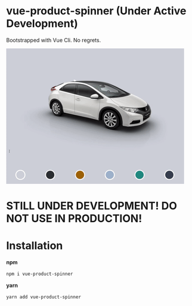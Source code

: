 # vue-product-spinner (Under Active Development)

Bootstrapped with Vue Cli. No regrets.

![Vue Product Spinner](/docs/VueProductSpinner.gif)

# STILL UNDER DEVELOPMENT! DO NOT USE IN PRODUCTION!

# Installation

**npm**
```sh
npm i vue-product-spinner
```

**yarn**
```sh
yarn add vue-product-spinner
```